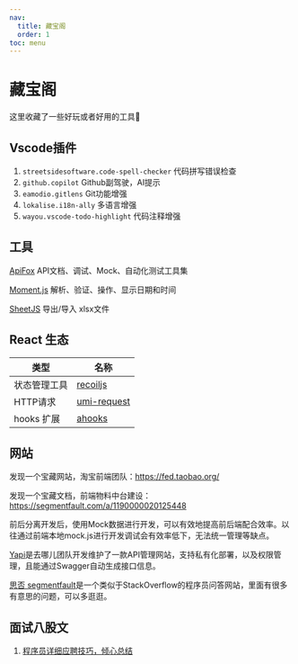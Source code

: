 ```yaml
---
nav:
  title: 藏宝阁
  order: 1
toc: menu
---
```


# 藏宝阁
这里收藏了一些好玩或者好用的工具🔧

## Vscode插件

1. `streetsidesoftware.code-spell-checker` 代码拼写错误检查
2. `github.copilot` Github副驾驶，AI提示
3. `eamodio.gitlens` Git功能增强
4. `lokalise.i18n-ally` 多语言增强
5. `wayou.vscode-todo-highlight` 代码注释增强

## 工具

[ApiFox](https://www.apifox.cn/) API文档、调试、Mock、自动化测试工具集

[Moment.js](https://momentjs.com/) 解析、验证、操作、显示日期和时间

[SheetJS](https://sheetjs.com/) 导出/导入 xlsx文件


## React 生态
|  类型   | 名称  |
|  ----  | ----  |
| 状态管理工具  | [recoiljs](https://recoiljs.org/zh-hans/) |
| HTTP请求  | [umi-request](https://ahooks.js.org/zh-CN/) |
|hooks 扩展| [ahooks](https://ahooks.js.org/) |


## 网站

发现一个宝藏网站，淘宝前端团队：https://fed.taobao.org/

发现一个宝藏文档，前端物料中台建设：https://segmentfault.com/a/1190000020125448

前后分离开发后，使用Mock数据进行开发，可以有效地提高前后端配合效率。以往通过前端本地mock.js进行开发调试会有效率低下，无法统一管理等缺点。

[Yapi](https://hellosean1025.github.io/yapi/)是去哪儿团队开发维护了一款API管理网站，支持私有化部署，以及权限管理，且能通过Swagger自动生成接口信息。

[思否 segmentfault](https://segmentfault.com/)是一个类似于StackOverflow的程序员问答网站，里面有很多有意思的问题，可以多逛逛。

## 面试八股文

1. [程序员详细应聘技巧，倾心总结](https://juejin.cn/post/7081259940270047246)
